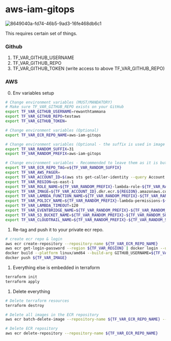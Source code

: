# aws-iam-gitops

![8649040a-fd74-46b5-9ad3-16fe468db6c1](https://github.com/rewanthtammana/aws-iam-gitops/assets/22347290/53c2d42e-f0a1-4065-8065-944aba13b31d)


This requires certain set of things.

### Github

1. TF_VAR_GITHUB_USERNAME
2. TF_VAR_GITHUB_REPO
3. TF_VAR_GITHUB_TOKEN (write access to above TF_VAR_GITHUB_REPO)

### AWS

0. Env variables setup

```bash
# Change environment variables (MUST/MANDATORY)
# Make sure TF_VAR_GITHUB_REPO exists on your GitHub
export TF_VAR_GITHUB_USERNAME=rewanthtammana
export TF_VAR_GITHUB_REPO=testaws
export TF_VAR_GITHUB_TOKEN=

# Change environment variables (Optional)
export TF_VAR_ECR_REPO_NAME=aws-iam-gitops

# Change environment variables (Optional - the suffix is used in image name, role name, lambda function name, policy name, event bridge name, s3 bucket name & cloud trail name)
export TF_VAR_RANDOM_SUFFIX=31
export TF_VAR_RANDOM_PREFIX=aws-iam-gitops

# Change environment variables - Recommended to leave them as it is but feel free to change them
export TF_VAR_ECR_REPO_TAG=v${TF_VAR_RANDOM_SUFFIX}
export TF_VAR_AWS_PAGER=
export TF_VAR_ACCOUNT_ID=$(aws sts get-caller-identity --query Account --output text)
export TF_VAR_REGION=us-east-1
export TF_VAR_ROLE_NAME=${TF_VAR_RANDOM_PREFIX}-lambda-role-${TF_VAR_RANDOM_SUFFIX}
export TF_VAR_IMAGE=${TF_VAR_ACCOUNT_ID}.dkr.ecr.${REGION}.amazonaws.com/${TF_VAR_ECR_REPO_NAME}:${TF_VAR_ECR_REPO_TAG}
export TF_VAR_LAMBDA_FUNCTION_NAME=${TF_VAR_RANDOM_PREFIX}-${TF_VAR_RANDOM_SUFFIX}
export TF_VAR_POLICY_NAME=${TF_VAR_RANDOM_PREFIX}-lambda-permissions-${TF_VAR_RANDOM_SUFFIX}
export TF_VAR_LAMBDA_TIMEOUT=120
export TF_VAR_EVENTBRIDGE_NAME=${TF_VAR_RANDOM_PREFIX}-${TF_VAR_RANDOM_SUFFIX}
export TF_VAR_S3_BUCKET_NAME=${TF_VAR_RANDOM_PREFIX}-${TF_VAR_RANDOM_SUFFIX}
export TF_VAR_CLOUDTRAIL_NAME=${TF_VAR_RANDOM_PREFIX}-${TF_VAR_RANDOM_SUFFIX}
```

1. Re-tag and push it to your private ecr repo.

```bash
# create ecr repo & login
aws ecr create-repository --repository-name ${TF_VAR_ECR_REPO_NAME}
aws ecr get-login-password --region ${TF_VAR_REGION} | docker login --username AWS --password-stdin ${TF_VAR_ACCOUNT_ID}.dkr.ecr.${TF_VAR_REGION}.amazonaws.com
docker build --platform linux/amd64 --build-arg GITHUB_USERNAME=${TF_VAR_GITHUB_USERNAME} --build-arg GITHUB_REPO=${TF_VAR_GITHUB_REPO} --build-arg GITHUB_TOKEN=${TF_VAR_GITHUB_TOKEN} -t ${TF_VAR_IMAGE} .
docker push ${TF_VAR_IMAGE}
```

1. Everything else is embedded in terraform

```bash
terraform init
terraform apply
```

1. Delete everything

```bash
# Delete terraform resources
terraform destroy

# Delete all images in the ECR repository
aws ecr batch-delete-image --repository-name ${TF_VAR_ECR_REPO_NAME} --image-ids "$(aws ecr list-images --region ${TF_VAR_REGION} --repository-name ${TF_VAR_ECR_REPO_NAME} --query 'imageIds[*]' --output json)"

# Delete ECR repository
aws ecr delete-repository --repository-name ${TF_VAR_ECR_REPO_NAME}
```
